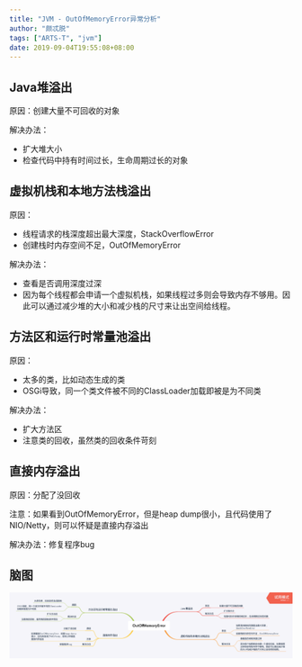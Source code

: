 ```yaml
---
title: "JVM - OutOfMemoryError异常分析"
author: "颇忒脱"
tags: ["ARTS-T", "jvm"]
date: 2019-09-04T19:55:08+08:00
---
```


<!--more-->

## Java堆溢出

原因：创建大量不可回收的对象

解决办法：

* 扩大堆大小
* 检查代码中持有时间过长，生命周期过长的对象

## 虚拟机栈和本地方法栈溢出

原因：

* 线程请求的栈深度超出最大深度，StackOverflowError
* 创建栈时内存空间不足，OutOfMemoryError

解决办法：

* 查看是否调用深度过深
* 因为每个线程都会申请一个虚拟机栈，如果线程过多则会导致内存不够用。因此可以通过减少堆的大小和减少栈的尺寸来让出空间给线程。

## 方法区和运行时常量池溢出

原因：

* 太多的类，比如动态生成的类
* OSGi导致，同一个类文件被不同的ClassLoader加载即被是为不同类

解决办法：

* 扩大方法区
* 注意类的回收，虽然类的回收条件苛刻

## 直接内存溢出

原因：分配了没回收

注意：如果看到OutOfMemoryError，但是heap dump很小，且代码使用了NIO/Netty，则可以怀疑是直接内存溢出

解决办法：修复程序bug

## 脑图

<img src="cases.png" style="zoom:50%" />
